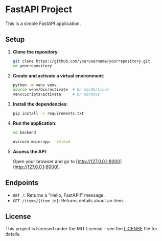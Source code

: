 # FastAPI Project

This is a simple FastAPI application.

## Setup

1. **Clone the repository**:

    ```bash
    git clone https://github.com/yourusername/yourrepository.git
    cd yourrepository
    ```

2. **Create and activate a virtual environment**:

    ```bash
    python -m venv venv
    source venv/bin/activate  # On macOS/Linux
    venv\Scripts\activate     # On Windows
    ```

3. **Install the dependencies**:

    ```bash
    pip install -r requirements.txt
    ```

4. **Run the application**:
    ```bash
    cd backend
    ```
    
    ```bash
    uvicorn main:app --reload
    ```

5. **Access the API**:

   Open your browser and go to [http://127.0.0.1:8000](http://127.0.0.1:8000).

## Endpoints

- `GET /`: Returns a "Hello, FastAPI!" message.
- `GET /items/{item_id}`: Returns details about an item.

## License

This project is licensed under the MIT License - see the [LICENSE](LICENSE) file for details.
